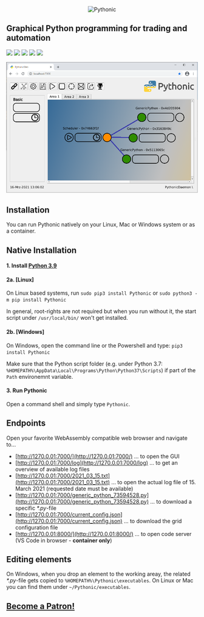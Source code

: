 <p align="center"><img src="https://github.com/hANSIc99/Pythonic/blob/gui_new/src/Pythonic/public_html/static/horizontal.png" alt="Pythonic" height="120px"></p>

## Graphical Python programming for trading and automation

[<img src="https://img.shields.io/pypi/l/Pythonic.svg">](https://github.com/hANSIc99/Pythonic)
[<img src="https://img.shields.io/pypi/pyversions/Pythonic.svg">](https://pypi.org/project/Pythonic/)
[<img src="https://img.shields.io/pypi/format/Pythonic.svg">](https://pypi.org/project/Pythonic/)
[<img src="https://img.shields.io/github/last-commit/hANSIc99/Pythonic.svg">](https://github.com/hANSIc99/Pythonic)
[<img src="https://img.shields.io/badge/platform-Windows%20Linux%20Mac-blueviolet.svg">](https://github.com/hANSIc99/Pythonic)

<p align="center"><img src="screenshot-6.PNG" alt="Pythonic" "></p>

## Installation 

You can run Pythonic natively on your Linux, Mac or Windows system
or as a container.

## Native Installation

#### 1. Install [Python 3.9](https://www.python.org/)

#### 2a. [Linux]

On Linux based systems,
run `sudo pip3 install Pythonic`
or `sudo python3 -m pip install Pythonic`

In general, root-rights are not required but when you run without it, the start script under
`/usr/local/bin/` won't get installed.

#### 2b. [Windows]

On Windows, open the command line or the Powershell and type:
`pip3 install Pythonic`

Make sure that the Python script folder (e.g. under Python 3.7: `%HOMEPATH%\AppData\Local\Programs\Python\Python37\Scripts`)
if part of the `Path` environemnt variable.

#### 3. Run Pythonic

Open a command shell and simply type `Pythonic`.

## Endpoints

Open your favorite WebAssembly compatible web browser and navigate to...

- [http://1270.0.01:7000/](http://1270.0.01:7000/) ... to open the GUI
- [http://1270.0.01:7000/log](http://1270.0.01:7000/log) ... to get an overview of available log files
- [http://1270.0.01:7000/2021_03_15.txt](http://1270.0.01:7000/2021_03_15.txt) ... to open the actual log file of 15. March 2021 (requested date must be available)
- [http://1270.0.01:7000/generic_python_73594528.py](http://1270.0.01:7000/generic_python_73594528.py) ... to download a specific *\*.py*-file
- [http://1270.0.01:7000/current_config.json](http://1270.0.01:7000/current_config.json) ... to download the grid configuration file
- [http://1270.0.01:8000/](http://1270.0.01:8000/) ... to open code server (VS Code in browser - **container only**)

## Editing elements

On Windows, when you drop an element to the working areay, the related *\*.py*-file gets copied
to `%HOMEPATH%\Pythonic\executables`. On Linux or Mac you can find them under `~/Pythonic/executables`.

## [Become a Patron!](https://www.patreon.com/pythonicautomation?fan_landing=true)
